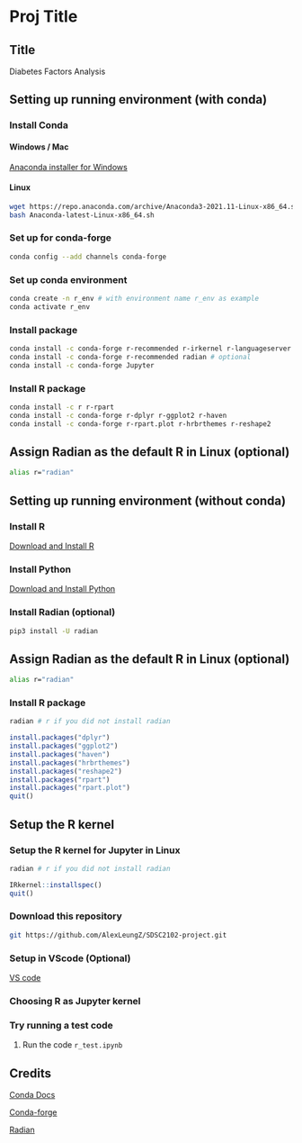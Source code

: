 # Proj Title

## Title

Diabetes Factors Analysis​

## Setting up running environment (with conda)

### Install Conda

#### Windows / Mac

[Anaconda installer for Windows](https://www.anaconda.com/products/individual "Anaconda installer for Windows")

#### Linux

```bash
wget https://repo.anaconda.com/archive/Anaconda3-2021.11-Linux-x86_64.sh
bash Anaconda-latest-Linux-x86_64.sh
```

### Set up for conda-forge

```bash
conda config --add channels conda-forge
```

### Set up conda environment

```bash
conda create -n r_env # with environment name r_env as example
conda activate r_env
```

### Install package

```bash
conda install -c conda-forge r-recommended r-irkernel r-languageserver
conda install -c conda-forge r-recommended radian # optional
conda install -c conda-forge Jupyter
```

### Install R package

```bash
conda install -c r r-rpart
conda install -c conda-forge r-dplyr r-ggplot2 r-haven 
conda install -c conda-forge r-rpart.plot r-hrbrthemes r-reshape2
```

## Assign Radian as the default R in Linux (optional)

```bash
alias r="radian"
```

## Setting up running environment (without conda)

### Install R

[Download and Install R](https://cloud.r-project.org/ "Download and Install R")

### Install Python

[Download and Install Python](https://www.python.org/downloads/ "Download and Install Python")

### Install Radian (optional)

```bash
pip3 install -U radian
```

## Assign Radian as the default R in Linux (optional)

```bash
alias r="radian"
```

### Install R package

```bash
radian # r if you did not install radian
```

```R
install.packages("dplyr")
install.packages("ggplot2")
install.packages("haven")
install.packages("hrbrthemes")
install.packages("reshape2")
install.packages("rpart")
install.packages("rpart.plot")
quit()
```

## Setup the R kernel

### Setup the R kernel for Jupyter in Linux

```bash
radian # r if you did not install radian
```

```R
IRkernel::installspec()
quit()
```

### Download this repository

```bash
git https://github.com/AlexLeungZ/SDSC2102-project.git
```

### Setup in VScode (Optional)

[VS code](markdown/vscode.md)

### Choosing R as Jupyter kernel

### Try running a test code

1. Run the code ```r_test.ipynb```

## Credits

[Conda Docs](https://docs.conda.io/projects/conda/en/latest/user-guide/install/index.html "Conda Docs")

[Conda-forge](https://conda-forge.org/docs/user/introduction.html "Conda-forge")

[Radian](https://github.com/randy3k/radian "Radian")
